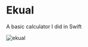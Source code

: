 # Ekual
A basic calculator I did in Swift

![ekual](https://cloud.githubusercontent.com/assets/21115762/20374130/71edb1fc-ac44-11e6-8054-7e06d1703dcc.gif)
